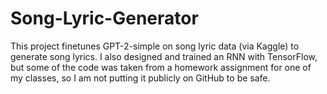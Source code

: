 # Song-Lyric-Generator
This project finetunes GPT-2-simple on song lyric data (via Kaggle) to generate song lyrics. 
I also designed and trained an RNN with TensorFlow, but some of the code was taken from a homework assignment for one of my classes, 
so I am not putting it publicly on GitHub to be safe.
